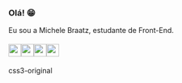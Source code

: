 ### Olá! 😁

Eu sou a Michele Braatz, estudante de Front-End.

<img loading="lazy" src="https://cdn.jsdelivr.net/gh/devicons/devicon/icons/html5/html5-original.svg" width="25" height="25" vspace="5"/><hspace><hspace><img loading="lazy" src="https://cdn.jsdelivr.net/gh/devicons/devicon/icons/css3/css3-original.svg" width="25" height="25"/><img loading="lazy" src="https://cdn.jsdelivr.net/gh/devicons/devicon/icons/css3/css3-original.svg" width="25" height="25"/><img loading="lazy" src="https://cdn.jsdelivr.net/gh/devicons/devicon/icons/php/php-original.svg" width="25" height="25"/>



css3-original


